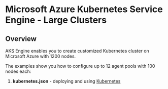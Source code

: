 # Microsoft Azure Kubernetes Service Engine - Large Clusters

## Overview

AKS Engine enables you to create customized Kubernetes cluster on Microsoft Azure with 1200 nodes.

The examples show you how to configure up to 12 agent pools with 100 nodes each:

1. **kubernetes.json** - deploying and using [Kubernetes](../../docs/kubernetes.md)
